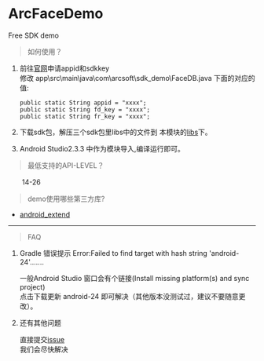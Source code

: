 # ArcFaceDemo
Free SDK demo

>如何使用？
 1. 前往[官网](http://www.arcsoft.com.cn/ai/arcface.html)申请appid和sdkkey    
    修改 app\src\main\java\com\arcsoft\sdk_demo\FaceDB.java 下面的对应的值:

    	public static String appid = "xxxx"; 		
    	public static String fd_key = "xxxx";    
   		public static String fr_key = "xxxx";
    
2. 下载sdk包，解压三个sdk包里libs中的文件到 本模块的[libs](https://github.com/asdfqwrasdf/ArcFaceDemo/tree/master/libs)下。

3. Android Studio2.3.3 中作为模块导入,编译运行即可。


> 最低支持的API-LEVEL？

   　　14-26

> demo使用哪些第三方库?

 - [android_extend](https://github.com/gqjjqg/android-extend)

---------------
> FAQ

1. Gradle 错误提示 Error:Failed to find target with hash string 'android-24'.......
	
    一般Android Studio 窗口会有个链接(Install missing platform(s) and sync project)    
    点击下载更新 android-24 即可解决（其他版本没测试过，建议不要随意更改）。    
	
2.  还有其他问题

    直接提交[issue](https://github.com/asdfqwrasdf/ArcFaceDemo/issues)     
    我们会尽快解决    